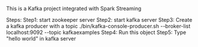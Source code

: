 This is a Kafka project integrated with Spark Streaming

Steps:
Step1:
start zookeeper server
Step2:
start kafka server
Step3:
Create a kafka producer with a topic
./bin/kafka-console-producer.sh --broker-list localhost:9092 --topic kafkaexamples
Step4:
Run this object
Step5:
Type "hello world" in kafka server
